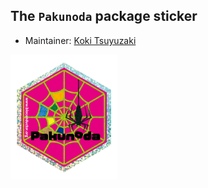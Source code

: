 ## The `Pakunoda` package sticker

* Maintainer: [Koki Tsuyuzaki](https://github.com/kokitsuyuzaki/)

<img src=Pakunoda.png height="200">